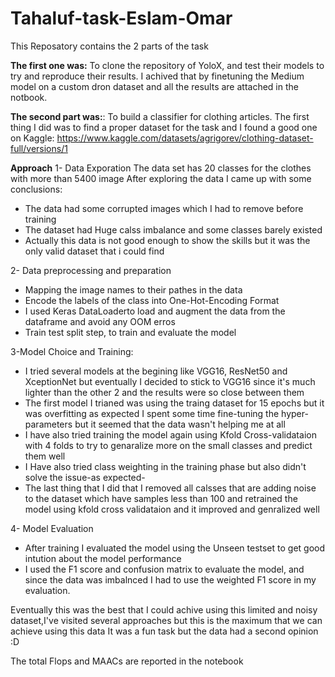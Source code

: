 # Tahaluf-task-Eslam-Omar

This Reposatory contains the 2 parts of the task

**The first one was:** 
To clone the repository of YoloX, and test their models to try and
reproduce their results.
I achived that by finetuning the Medium model on a custom dron dataset and all the results are attached in the notbook.

**The second part was:**:
To build a classifier for clothing articles.
The first thing I did was to find a proper dataset for the task and I found a good one on Kaggle: https://www.kaggle.com/datasets/agrigorev/clothing-dataset-full/versions/1 

**Approach**
1- Data Exporation 
The data set has 20 classes for the clothes with more than 5400 image 
After exploring the data I came up with some conclusions:
* The data had some corrupted images which I had to remove before training
* The dataset had Huge calss imbalance and some classes barely existed
* Actually this data is not good enough to show the skills but it was the only valid dataset that i could find 

2- Data preprocessing and preparation
* Mapping the image names to their pathes in the data
* Encode the labels of the class into One-Hot-Encoding Format
* I used Keras DataLoaderto load and augment the data from the dataframe and avoid any OOM erros
* Train test split step, to train and evaluate the model


3-Model Choice and Training:
* I tried several models at the begining like VGG16, ResNet50 and XceptionNet but eventually I decided to stick to VGG16 since it's much lighter than the other 2 and the results were so close between them 
* The first model I trianed was using the traing dataset for 15 epochs but it was overfitting as expected
I spent some time fine-tuning the hyper-parameters but it seemed that the data wasn't helping me at all
* I have also tried training the model again using Kfold Cross-validataion with 4 folds to try to genaralize more on the small classes and predict them well 
* I Have also tried class weighting in the training phase but also didn't solve the issue-as expected-
* The last thing that I did that I removed all calsses that are adding noise to the dataset which have samples less than 100 and retrained the model using kfold cross validataion and it improved and genralized well 

4- Model Evaluation 
* After training I evaluated the model using the Unseen testset to get good intution about the model performance
* I used the F1 score and confusion matrix to evaluate the model, and since the data was imbalnced I had to use the weighted F1 score in my evaluation.

Eventually this was the best that I could achive using this limited and noisy dataset,I've visited several approaches but this is the maximum that we can achieve using this data 
It was a fun task but the data had a second opinion :D 

The  total Flops and MAACs are reported in the notebook
